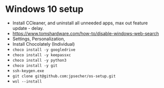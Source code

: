 # Windows 10 setup

- Install CCleaner, and uninstall all unneeded apps, max out feature update - delay.
- https://www.tomshardware.com/how-to/disable-windows-web-search
- Settings, Personalization, 
- Install Chocolately (Individual)
- `choco install -y googledrive`
- `choco install -y keepassxc`
- `choco install -y python3`
- `choco install -y git`
- `ssh-keygen.exe`
- `git clone git@github.com:jpsecher/os-setup.git`
- `wsl --install`

